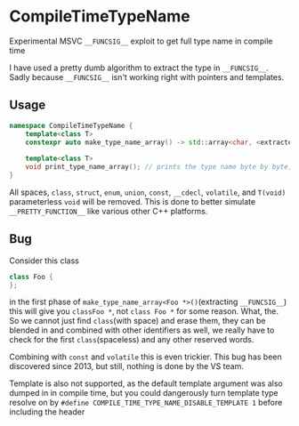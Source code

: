 # CompileTimeTypeName
Experimental MSVC `__FUNCSIG__` exploit to get full type name in compile time

I have used a pretty dumb algorithm to extract the type in `__FUNCSIG__`. Sadly because `__FUNCSIG__` isn't working right with pointers and templates.

## Usage
```cpp
namespace CompileTimeTypeName {
    template<class T>
    constexpr auto make_type_name_array() -> std::array<char, <extracted type name size>>;
    
    template<class T>
    void print_type_name_array(); // prints the type name byte by byte, then puts newline
}
```
All spaces, `class`, `struct`, `enum`, `union`, `const`, `__cdecl`, `volatile`, and `T(void)` parameterless `void` will be removed. This is done to better simulate `__PRETTY_FUNCTION__` like various other C++ platforms.

## Bug
Consider this class
```cpp
class Foo {
};
```
in the first phase of `make_type_name_array<Foo *>()`(extracting `__FUNCSIG__`) this will give you `classFoo *`, not `class Foo *` for some reason. What, the.
So we cannot just find `class`(with space) and erase them, they can be blended in and combined with other identifiers as well, we really have to check for the first `class`(spaceless) and any other reserved words.

Combining with `const` and `volatile` this is even trickier. 
This bug has been discovered since 2013, but still, nothing is done by the VS team.

Template is also not supported, as the default template argument was also dumped in in compile time, but you could dangerously turn template type resolve on by `#define COMPILE_TIME_TYPE_NAME_DISABLE_TEMPLATE 1` before including the header
